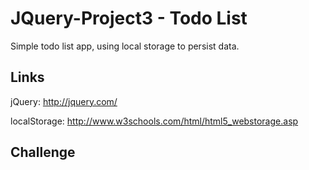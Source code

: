 # JQuery-Project3 - Todo List

Simple todo list app, using local storage to persist data.

## Links

jQuery: http://jquery.com/

localStorage: http://www.w3schools.com/html/html5_webstorage.asp

## Challenge


